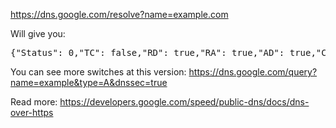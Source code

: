 <a href="https://dns.google.com/resolve?name=example.com" target="_blank">https://dns.google.com/resolve?name=example.com</a>

Will give you:
<pre>
{"Status": 0,"TC": false,"RD": true,"RA": true,"AD": true,"CD": false,"Question":[ {"name": "example.com.","type": 1}],"Answer":[ {"name": "example.com.","type": 1,"TTL": 36524,"data": "93.184.216.34"}]}
</pre>

You can see more switches at this version:
<a href="https://dns.google.com/query?name=example&type=A&dnssec=true" target="_blank">https://dns.google.com/query?name=example&type=A&dnssec=true</a>

Read more:
<a href="https://developers.google.com/speed/public-dns/docs/dns-over-https" target="_blank">https://developers.google.com/speed/public-dns/docs/dns-over-https</a>